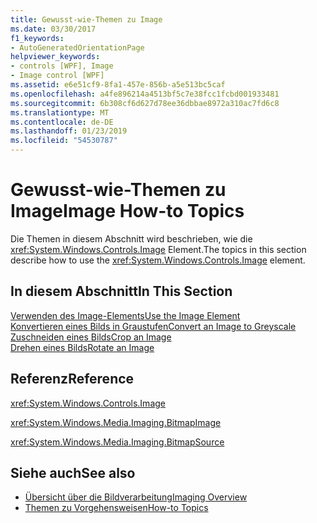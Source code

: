 ```yaml
---
title: Gewusst-wie-Themen zu Image
ms.date: 03/30/2017
f1_keywords:
- AutoGeneratedOrientationPage
helpviewer_keywords:
- controls [WPF], Image
- Image control [WPF]
ms.assetid: e6e51cf9-8fa1-457e-856b-a5e513bc5caf
ms.openlocfilehash: a4fe896214a4513bf5c7e38fcc1fcbd001933481
ms.sourcegitcommit: 6b308cf6d627d78ee36dbbae8972a310ac7fd6c8
ms.translationtype: MT
ms.contentlocale: de-DE
ms.lasthandoff: 01/23/2019
ms.locfileid: "54530787"
---
```

# <a name="image-how-to-topics"></a><span data-ttu-id="f3ca8-102">Gewusst-wie-Themen zu Image</span><span class="sxs-lookup"><span data-stu-id="f3ca8-102">Image How-to Topics</span></span>
<span data-ttu-id="f3ca8-103">Die Themen in diesem Abschnitt wird beschrieben, wie die <xref:System.Windows.Controls.Image> Element.</span><span class="sxs-lookup"><span data-stu-id="f3ca8-103">The topics in this section describe how to use the <xref:System.Windows.Controls.Image> element.</span></span>  
  
## <a name="in-this-section"></a><span data-ttu-id="f3ca8-104">In diesem Abschnitt</span><span class="sxs-lookup"><span data-stu-id="f3ca8-104">In This Section</span></span>  
 [<span data-ttu-id="f3ca8-105">Verwenden des Image-Elements</span><span class="sxs-lookup"><span data-stu-id="f3ca8-105">Use the Image Element</span></span>](../../../../docs/framework/wpf/controls/how-to-use-the-image-element.md)  
  [<span data-ttu-id="f3ca8-106">Konvertieren eines Bilds in Graustufen</span><span class="sxs-lookup"><span data-stu-id="f3ca8-106">Convert an Image to Greyscale</span></span>](../../../../docs/framework/wpf/controls/how-to-convert-an-image-to-greyscale.md)  
  [<span data-ttu-id="f3ca8-107">Zuschneiden eines Bilds</span><span class="sxs-lookup"><span data-stu-id="f3ca8-107">Crop an Image</span></span>](../../../../docs/framework/wpf/controls/how-to-crop-an-image.md)  
  [<span data-ttu-id="f3ca8-108">Drehen eines Bilds</span><span class="sxs-lookup"><span data-stu-id="f3ca8-108">Rotate an Image</span></span>](../../../../docs/framework/wpf/controls/how-to-rotate-an-image.md)  
  
## <a name="reference"></a><span data-ttu-id="f3ca8-109">Referenz</span><span class="sxs-lookup"><span data-stu-id="f3ca8-109">Reference</span></span>  
 <xref:System.Windows.Controls.Image>  
  
 <xref:System.Windows.Media.Imaging.BitmapImage>  
  
 <xref:System.Windows.Media.Imaging.BitmapSource>  
  
## <a name="see-also"></a><span data-ttu-id="f3ca8-110">Siehe auch</span><span class="sxs-lookup"><span data-stu-id="f3ca8-110">See also</span></span>
- [<span data-ttu-id="f3ca8-111">Übersicht über die Bildverarbeitung</span><span class="sxs-lookup"><span data-stu-id="f3ca8-111">Imaging Overview</span></span>](../../../../docs/framework/wpf/graphics-multimedia/imaging-overview.md)
- [<span data-ttu-id="f3ca8-112">Themen zu Vorgehensweisen</span><span class="sxs-lookup"><span data-stu-id="f3ca8-112">How-to Topics</span></span>](../../../../docs/framework/wpf/graphics-multimedia/imaging-how-to-topics.md)
